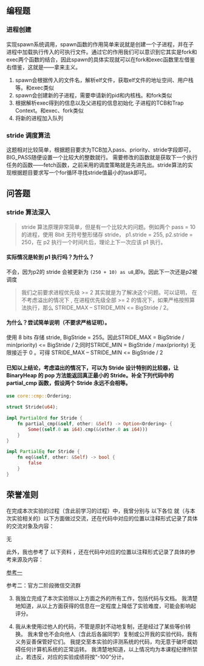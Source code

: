 ## 编程题
### 进程创建
实现spawn系统调用，spawn函数的作用简单来说就是创建一个子进程，并在子进程中加载执行传入的可执行文件。通过它的作用我们可以意识到它其实是fork和exec两个函数的结合，因此spawn的具体实现就可以在fork和exec函数里左借鉴右借鉴，这就是——拿来主义。

1. spawn会根据传入的文件名，解析elf文件，获取elf文件的地址空间、用户栈等。和exec类似
2. spawn会创建新的子进程，需要申请新的pid和内核栈。和fork类似
3. 根据解析exec得到的信息以及父进程的信息初始化 子进程的TCB和Trap Context。和exec、fork类似
4. 将新的进程加入队列

### stride 调度算法
这题相对比较简单，根据题目要求为TCB加入pass、priority、stride字段即可，BIG_PASS随便设置一个比较大的整数就行。
需要修改的函数就是获取下一个执行任务的函数——fetch函数，之前采用的调度策略就是先进先出。stride算法的实现根据题目要求写一个for循环寻找stride值最小的task即可。

## 问答题
### stride 算法深入

>stride 算法原理非常简单，但是有一个比较大的问题。例如两个 pass = 10 的进程，使用 8bit 无符号整形储存 stride， p1.stride = 255, p2.stride = 250，在 p2 执行一个时间片后，理论上下一次应该 p1 执行。

#### 实际情况是轮到 p1 执行吗？为什么？
不会，因为p2的 stride 会被更新为 `(250 + 10) as u8`,即`9`。因此下一次还是p2被调度

>我们之前要求进程优先级 >= 2 其实就是为了解决这个问题。可以证明， 在不考虑溢出的情况下 , 在进程优先级全部 >= 2 的情况下，如果严格按照算法执行，那么 STRIDE_MAX – STRIDE_MIN <= BigStride / 2。

#### 为什么？尝试简单说明（不要求严格证明）。
使用 8 bits 存储 stride, BigStride = 255。因此STRIDE_MAX = BigStride / min(priority) <= BigStride / 2;同时STRIDE_MIN = BigStride / max(priority) 无限接近于 0 。可得 STRIDE_MAX – STRIDE_MIN <= BigStride / 2

#### 已知以上结论，考虑溢出的情况下，可以为 Stride 设计特别的比较器，让 BinaryHeap<Stride> 的 pop 方法能返回真正最小的 Stride。补全下列代码中的 partial_cmp 函数，假设两个 Stride 永远不会相等。

```rust
use core::cmp::Ordering;

struct Stride(u64);

impl PartialOrd for Stride {
    fn partial_cmp(&self, other: &Self) -> Option<Ordering> {
        Some((self.0 as i64).cmp(&(other.0 as i64)))
    }
}

impl PartialEq for Stride {
    fn eq(&self, other: &Self) -> bool {
        false
    }
}
```

## 荣誉准则

在完成本次实验的过程（含此前学习的过程）中，我曾分别与 以下各位 就（与本次实验相关的）以下方面做过交流，还在代码中对应的位置以注释形式记录了具体的交流对象及内容：

无

此外，我也参考了 以下资料 ，还在代码中对应的位置以注释形式记录了具体的参考来源及内容：

[参考一](https://juejin.cn/s/linux%20spawn%20vs%20fork)

参考二：官方二阶段微信交流群

3. 我独立完成了本次实验除以上方面之外的所有工作，包括代码与文档。 我清楚地知道，从以上方面获得的信息在一定程度上降低了实验难度，可能会影响起评分。

4. 我从未使用过他人的代码，不管是原封不动地复制，还是经过了某些等价转换。 我未曾也不会向他人（含此后各届同学）复制或公开我的实验代码，我有义务妥善保管好它们。 我提交至本实验的评测系统的代码，均无意于破坏或妨碍任何计算机系统的正常运转。 我清楚地知道，以上情况均为本课程纪律所禁止，若违反，对应的实验成绩将按“-100”分计。